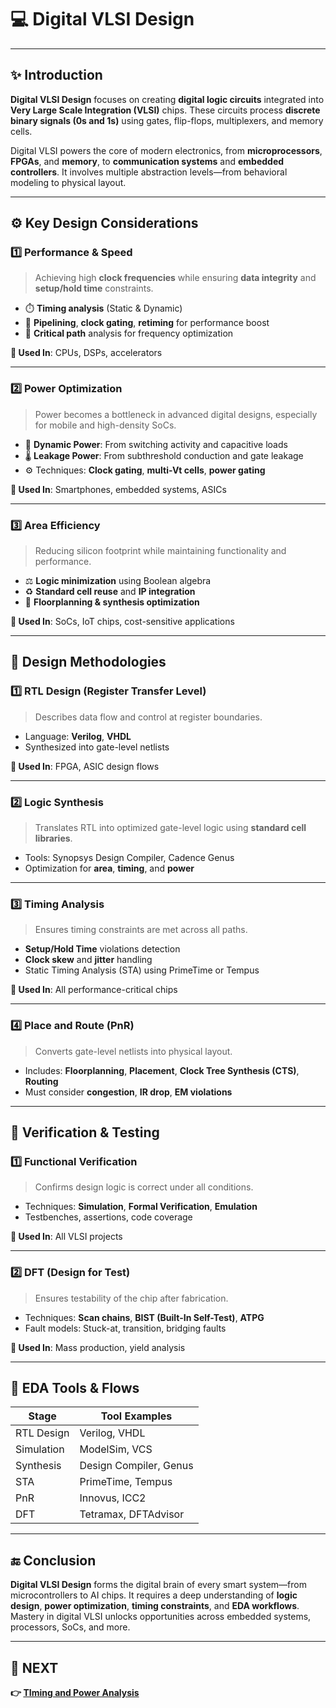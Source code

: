 # 💻 **Digital VLSI Design**

---

## ✨ Introduction

**Digital VLSI Design** focuses on creating **digital logic circuits** integrated into **Very Large Scale Integration (VLSI)** chips. These circuits process **discrete binary signals (0s and 1s)** using gates, flip-flops, multiplexers, and memory cells.

Digital VLSI powers the core of modern electronics, from **microprocessors**, **FPGAs**, and **memory**, to **communication systems** and **embedded controllers**. It involves multiple abstraction levels—from behavioral modeling to physical layout.

---

## ⚙️ Key Design Considerations

### 1️⃣ Performance & Speed

> Achieving high **clock frequencies** while ensuring **data integrity** and **setup/hold time** constraints.

- ⏱️ **Timing analysis** (Static & Dynamic)
- 🔁 **Pipelining**, **clock gating**, **retiming** for performance boost
- 🧠 **Critical path** analysis for frequency optimization

**📌 Used In**: CPUs, DSPs, accelerators  

---

### 2️⃣ Power Optimization

> Power becomes a bottleneck in advanced digital designs, especially for mobile and high-density SoCs.

- 🔋 **Dynamic Power**: From switching activity and capacitive loads
- 🌡️ **Leakage Power**: From subthreshold conduction and gate leakage
- ⚙️ Techniques: **Clock gating**, **multi-Vt cells**, **power gating**

**📌 Used In**: Smartphones, embedded systems, ASICs  

---

### 3️⃣ Area Efficiency

> Reducing silicon footprint while maintaining functionality and performance.

- ⚖️ **Logic minimization** using Boolean algebra
- ♻️ **Standard cell reuse** and **IP integration**
- 📐 **Floorplanning & synthesis optimization**

**📌 Used In**: SoCs, IoT chips, cost-sensitive applications

---




## 🧠 Design Methodologies

### 1️⃣ RTL Design (Register Transfer Level)

> Describes data flow and control at register boundaries.

- Language: **Verilog**, **VHDL**
- Synthesized into gate-level netlists

**📌 Used In**: FPGA, ASIC design flows  

---

### 2️⃣ Logic Synthesis

> Translates RTL into optimized gate-level logic using **standard cell libraries**.

- Tools: Synopsys Design Compiler, Cadence Genus
- Optimization for **area**, **timing**, and **power**


---

### 3️⃣ Timing Analysis

> Ensures timing constraints are met across all paths.

- **Setup/Hold Time** violations detection
- **Clock skew** and **jitter** handling
- Static Timing Analysis (STA) using PrimeTime or Tempus

**📌 Used In**: All performance-critical chips

---

### 4️⃣ Place and Route (PnR)

> Converts gate-level netlists into physical layout.

- Includes: **Floorplanning**, **Placement**, **Clock Tree Synthesis (CTS)**, **Routing**
- Must consider **congestion**, **IR drop**, **EM violations**


---

## 🧪 Verification & Testing

### 1️⃣ Functional Verification

> Confirms design logic is correct under all conditions.

- Techniques: **Simulation**, **Formal Verification**, **Emulation**
- Testbenches, assertions, code coverage

**📌 Used In**: All VLSI projects  

---

### 2️⃣ DFT (Design for Test)

> Ensures testability of the chip after fabrication.

- Techniques: **Scan chains**, **BIST (Built-In Self-Test)**, **ATPG**
- Fault models: Stuck-at, transition, bridging faults

**📌 Used In**: Mass production, yield analysis  

---

## 🧰 EDA Tools & Flows

| Stage                  | Tool Examples                                |
|------------------------|----------------------------------------------|
| RTL Design             | Verilog, VHDL                                |
| Simulation             | ModelSim, VCS                                |
| Synthesis              | Design Compiler, Genus                       |
| STA                    | PrimeTime, Tempus                            |
| PnR                    | Innovus, ICC2                                |
| DFT                    | Tetramax, DFTAdvisor                         |

---

## 🔚 Conclusion

**Digital VLSI Design** forms the digital brain of every smart system—from microcontrollers to AI chips. It requires a deep understanding of **logic design**, **power optimization**, **timing constraints**, and **EDA workflows**. Mastery in digital VLSI unlocks opportunities across embedded systems, processors, SoCs, and more.

---

## 🔹 NEXT  
**👉 [TIming and Power Analysis](../Timing_Power_Analysis)**
